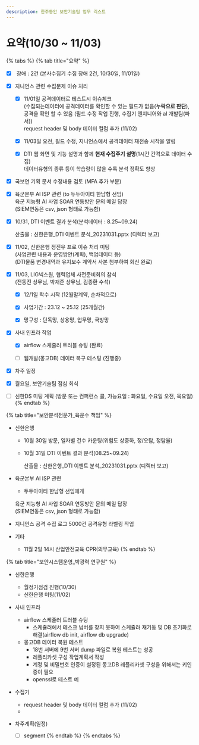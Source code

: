 ```yaml
---
description: 한주동안 보안기술팀 업무 리스트
---
```


# 요약(10/30 \~ 11/03)

{% tabs %}
{% tab title="요약" %}


* [x] &#x20;장애 : 2건 (본사수집기 수집 장애 2건, 10/30일, 11/01일)



* [x] 지니언스 관련 수집문제 이슈 처리
  * [x] 11/01일 공격데이터로 테스트시 이슈체크 \
    (수집되는데이터에 공격데이터를 확인할 수 있는 필드가 없음(**누락으로   판단**), \
    공격을 확인 할 수 었음 (필드 수정 작업 진행, 수집기 엔지니어와 aI 개발팀(파서))\
    request header 및 body 데이터 컬럼 추가 (11/02)
  * [x] 11/03일 오전,  필드 수정, 지니언스에서 공격데이터 재전송 시작을 알림
  * [x] DTI 웹 화면 및 기능 설명과 함께 **현재 수집주기 설명**(1시간 간격으로 데이터 수집)\
    데이터유형의 종류 등이 학습량이 많을 수록 분석 정확도 향상



* [x] 국보연 기획 문서 수정내용 검토 (MFA 추가 부분)



* [x] 육군본부 AI ISP 관련 (to 두두아이티 한남형 선임) \
  육군 지능형 AI 사업 SOAR 연동방안 문의 메일 답장 \
  (SIEM연동은 csv, json 형태로 가능함)



*   [x] 10/31, DTI 이벤트 결과 분석(분석데이터 :  8.25\~09.24)&#x20;

    산출물 :  신한은행\_DTI 이벤트 분석\_20231031.pptx (디렉터 보고)



* [x] 11/02, 신한은행 정진우 프로 이슈 처리 미팅 \
  (사업관련 내용과 운영방안(계획), 백업데이터 등)\
  (DTI물품 변경내역과 유지보수 계약서 사본 첨부하여  회신 완료)



* [x] 11/03, LIG넥스원, 협력업체 사전준비회의 참석 \
  (전동진 상무님, 박재준 상무님, 김종환 수석)
  * [x] 12/1일 착수 시작 (12월말계약, 순차적으로)
  * [x] 사업기간 : 23.12 \~ 25.12 (25개월간)
  * [x] 망구성 : 단독망, 상용망, 업무망, 국방망



* [x] 사내 인프라 작업
  * [x] airflow 스케쥴러 트러블 슈팅 (완료)
  * [ ] 웹개발(몽고DB) 데이터 복구 테스팅 (진행중)



* [x] 차주 일정
* [x] 월요일, 보안기술팀 점심 회식
* [ ] 신한DS 미팅 계획 (방문 또는 컨퍼런스 콜, 가능요일 : 화요일, 수요일 오전, 목요일)
{% endtab %}

{% tab title="보안분석전문가_육운수 책임" %}


* 신한은행
  * 10월 30일 방문, 일자별 건수 카운팅(위험도 상중하, 정/오탐, 정탐율)
  *   10월 31일 DTI 이벤트 결과 분석(08.25\~09.24)&#x20;

      산출물 :  신한은행\_DTI 이벤트 분석\_20231031.pptx (디렉터 보고)



*   육군본부 AI ISP 관련

    * 두두아이티 한남형 선임에게&#x20;

    &#x20;     육군 지능형 AI 사업 SOAR 연동방안 문의 메일 답장 \
    &#x20;     (SIEM연동은 csv, json 형태로  가능함)



* 지니언스 공격 수집 로그 5000건 공격유형 라벨링 작업



* 기타
  * 11월 2일 14시 산업안전교육 CPR(의무교육)
{% endtab %}

{% tab title="보안시스템운영_박광력 연구원" %}


* 신한은행
  * 월정기점검 진행(10/30)
  * 신한은행 미팅(11/02)&#x20;
* 사내 인프라
  * airflow 스케쥴러 트러블 슈팅
    * 스케쥴러에서 테스크 넘버를 찾지 못하여 스케쥴러 재기동 및 DB 초기화로 해결(airflow db init, airflow db upgrade)
  * 몽고DB 데이터 복원 테스트
    * 18번 서버에 9번 서버 dump 파일로 복원 테스트는 성공
    * 레플리카셋 구성  작업계획서 작성
    * 계정 및 비밀번호 인증이 설정된 몽고DB 레플리카셋 구성을 위해서는 키인증이 필요
    *   openssl로 테스트 예


* 수집기
  * request header 및 body 데이터 컬럼 추가 (11/02)
  *
* 차주계획(일정)
  * [ ] segment
{% endtab %}
{% endtabs %}



